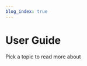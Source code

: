 ```yaml
---
blog_index: true
---
```


# User Guide

Pick a topic to read more about

<ArticleIndex type="guide" lang="es" />
